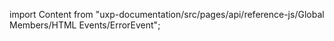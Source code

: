 
import Content from "uxp-documentation/src/pages/api/reference-js/Global Members/HTML Events/ErrorEvent";

<Content query="product=xd"/>
